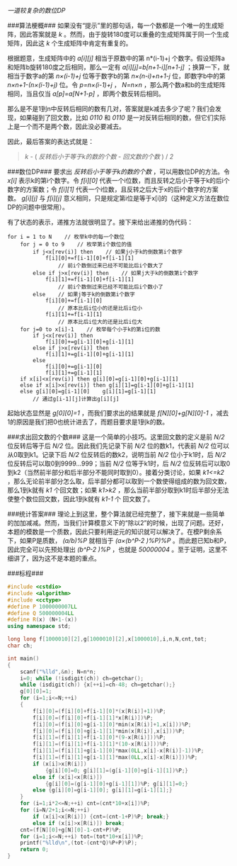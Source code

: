 *一道较复杂的数位DP* 

###算法梗概###
如果没有“提示”里的那句话，每一个数都是一个唯一的生成矩阵，因此答案就是 *k* 。然而，由于旋转180度可以重叠的生成矩阵属于同一个生成矩阵，因此这 *k* 个生成矩阵中肯定有重复的。

根据题意，生成矩阵中的 *a[i][j]* 相当于原数中的第 n*(i-1)+j 个数字。假设矩阵a和矩阵b旋转180度之后相同，那么一定有 *a[i][j]=b[n+1-i][n+1-j]* ；换算一下，就相当于数字a的第 *n×(i-1)+j* 位等于数字b的第 *n×(n-i)+n+1-j* 位，即数字b中的第 *n×n+1-(n×(i-1)+j)* 位。令 *p=n×(i-1)+j* ， *N=n×n* ，那么两个数a和b的生成矩阵相同，当且仅当 *a[p]=a[N+1-p]* ，即两个数反转后相同。

那么是不是1到n中反转后相同的数有几对，答案就是k减去多少了呢？我们会发现，如果碰到了回文数，比如 *0110* 和 *0110* 是一对反转后相同的数，但它们实际上是一个而不是两个数，因此没必要减去。

因此，最后答案的表达式就是：
> *k* - ( *反转后小于等于k的数的个数* - *回文数的个数* ) / *2* 

###数位DP###
要求出 *反转后小于等于k的数的个数* ，可以用数位DP的方法。令 *x[i]* 表示k的第i个数字。令 *f[i][0]* 代表一个i位数，而且反转之后小于等于k的后i个数字的方案数；令 *f[i][1]* 代表一个i位数，且反转之后大于x的后i个数字的方案数。 *g[i][j]* 与 *f[i][j]* 意义相同，只是规定第i位是等于x[i]的（这种定义方法在数位DP的问题中很常用）。

有了状态的表示，递推方法就很明显了。接下来给出递推的伪代码：

    for i = 1 to N    // 枚举k中的每一个数位
        for j = 0 to 9    // 枚举第i个数位的值
            if j<x[rev(i)] then    // 如果j小于k的倒数第i个数字
                f[i][0]+=f[i-1][0]+f[i-1][1]
                    // 前i个数倒过来已经不可能比后i个数大了
            else if j>x[rev(i)] then    // 如果j大于k的倒数第i个数字
                f[i][1]+=f[i-1][0]+f[i-1][1]
                    // 前i个数倒过来已经不可能比后i个数小了
            else    // 如果j等于k的倒数第i个数字
                f[i][0]+=f[i-1][0]
                    // 原本比后i位小的还是比后i位小
                f[i][1]+=f[i-1][1]
                    // 原本比后i位大的还是比后i位大
        for j=0 to x[i]-1    // 枚举每个小于k的第i位的数
            if j<x[rev(i)] then
                f[i][0]+=g[i-1][0]+g[i-1][1]
            else if j>x[rev(i)] then
                f[i][1]+=g[i-1][0]+g[i-1][1]
            else
                f[i][0]+=g[i-1][0]
                f[i][1]+=g[i-1][1]
        if x[i]<x[rev(i)] then g[i][0]=g[i-1][0]+g[i-1][1]
        else if x[i]>x[rev(i)] then g[i][1]=g[i-1][0]+g[i-1][1]
        else g[i][0]=g[i-1][0]    g[i][1]=g[i-1][1]
            // 通过g[i-1][j]计算出g[i][j]

起始状态显然是 *g[0][0]=1* ，而我们要求出的结果就是 *f[N][0]+g[N][0]-1*  ，减去1的原因是我们把0也统计进去了，而题目要求是1到k的数。

###求出回文数的个数###
这是一个简单的小技巧。这里回文数的定义是前 *N/2* 位反转后等于后 *N/2* 位。因此我们先记录下前 *N/2* 位的数k1，代表前 *N/2* 位可以从0取到k1。记录下后 *N/2* 位反转后的数k2，说明当前 *N/2* 位小于k1时，后 *N/2* 位反转后可以取0到9999...999；当前 *N/2* 位等于k1时，后 *N/2* 位反转后可以取0到k2（当然前半部分和后半部分不能同时取到0）。接着分类讨论，如果 *k1<=k2* ，那么无论前半部分怎么取，后半部分都可以取到一个数使得组成的数为回文数，那么1到k就有 *k1* 个回文数；如果 *k1>k2* ，那么当前半部分取到k1时后半部分无法使整个数位回文数，因此1到k就有 *k1-1* 个 回文数了。

###统计答案###
理论上到这里，整个算法就已经完整了，接下来就是一些简单的加加减减。然而，当我们计算模意义下的“除以2”的时候，出现了问题。还好，本题的模数是一个质数，因此只要利用逆元的知识就可以解决了。在模P剩余系下，如果P是质数， *(a/b)%P* 就相当于 *(a×(b^P-2 )%P)%P* 。而此题已知b和P，因此完全可以先预处理出 *(b^P-2 )%P* ，也就是 *50000004* 。至于证明，这里不细讲了，因为这不是本题的重点。

###标程###

```cpp
#include <cstdio>
#include <algorithm>
#include <cctype>
#define P 1000000007LL
#define Q 500000004LL
#define R(x) (N+1-(x))
using namespace std;

long long f[1000010][2],g[1000010][2],x[1000010],i,n,N,cnt,tot;
char ch;

int main()
{
	scanf("%lld",&n); N=n*n;
	i=0; while (!isdigit(ch)) ch=getchar();
	while (isdigit(ch)) {x[++i]=ch-48; ch=getchar();}
	g[0][0]=1;
	for (i=1;i<=N;++i)
	{
		f[i][0]=(f[i][0]+f[i-1][0]*(x[R(i)]+1))%P;
		f[i][0]=(f[i][0]+f[i-1][1]*x[R(i)])%P;
		f[i][0]=(f[i][0]+g[i-1][0]*min(x[R(i)]+1,x[i]))%P;
		f[i][0]=(f[i][0]+g[i-1][1]*min(x[R(i)],x[i]))%P;
		f[i][1]=(f[i][1]+f[i-1][0]*(9-x[R(i)]))%P;
		f[i][1]=(f[i][1]+f[i-1][1]*(10-x[R(i)]))%P;
		f[i][1]=(f[i][1]+g[i-1][0]*max(0LL,x[i]-x[R(i)]-1))%P;
		f[i][1]=(f[i][1]+g[i-1][1]*max(0LL,x[i]-x[R(i)]))%P;
		if (x[i]>x[R(i)])
			{g[i][0]=0; g[i][1]=(g[i-1][0]+g[i-1][1])%P;}
		else if (x[i]<x[R(i)])
			{g[i][0]=(g[i-1][0]+g[i-1][1])%P; g[i][1]=0;}
		else {g[i][0]=g[i-1][0]; g[i][1]=g[i-1][1];}
	}
	for (i=1;i*2<=N;++i) cnt=(cnt*10+x[i])%P;
	for (i=N/2+1;i<=N;++i)
		if (x[i]<x[R(i)]) {cnt=(cnt-1+P)%P; break;}
		else if (x[i]>x[R(i)]) break;
	cnt=(f[N][0]+g[N][0]-1-cnt+P)%P;
	for (i=1;i<=N;++i) tot=(tot*10+x[i])%P;
	printf("%lld\n",(tot-(cnt*Q)%P+P)%P);
	return 0;
}

```
